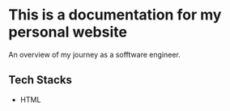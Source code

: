 # This is a documentation for my personal website
An overview of my journey as a sofftware engineer.

## Tech Stacks
- HTML
